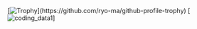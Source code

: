 [![Trophy](https://github-profile-trophy.vercel.app/?username=L4pisLazuli&rank=-?)](https://github.com/ryo-ma/github-profile-trophy)
[![coding_data1](https://wakatime.com/share/@Lapis/871b099c-e00e-424b-bf30-e7f6e7875846.svg)]
